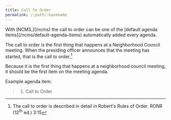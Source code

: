 ```yaml
---
title: Call to Order
permalink: /:path/:basename
---
```


<aside class="callout" role="complementary" markdown="1">
With [NCMS,](/ncms)
the call to order
can be one
of the [default agenda items](/ncms/default-agenda-items)
automatically added
every agenda.
</aside>

The call to order is
the first thing
that happens
at a Neighborhood Council meeting.
When the presiding officer
announces that the meeting
has started,
that is the call to order.[^ronr315]

Because it is
the first thing
that happens
at a neighborhood council meeting,
it should be
the first item
on the meeting agenda.

Example agenda item:

> 1. Call to Order

[^ronr315]:
    The call to order is described
    in detail
    in Robert's Rules of Order.
    RONR (12<sup>th</sup>&nbsp;ed.) 3:15
